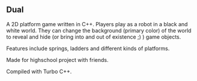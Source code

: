 <h2>Dual</h2>
<p>A 2D platform game written in C++. Players play as a robot in a black and white world. They can change the background (primary color) of the world to reveal and hide (or bring into and out of existence ;) ) game objects.</p>
<p>Features include springs, ladders and different kinds of platforms.</p>
<p>Made for highschool project with friends.</p>
<p>Compiled with Turbo C++.</p>
